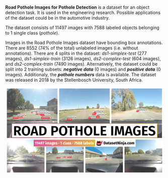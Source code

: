 **Road Pothole Images for Pothole Detection** is a dataset for an object detection task. It is used in the engineering research. Possible applications of the dataset could be in the automotive industry. 

The dataset consists of 11497 images with 7588 labeled objects belonging to 1 single class (*pothole*).

Images in the Road Pothole Images dataset have bounding box annotations. There are 8552 (74% of the total) unlabeled images (i.e. without annotations). There are 4 splits in the dataset: *ds1-simplex-test* (277 images), *ds1-simplex-train* (3126 images), *ds2-complex-test* (604 images), and *ds2-complex-train* (7490 images). Alternatively, the dataset could be split into 2 training subsets: ***negative data*** (0 images) and ***positive data*** (0 images). Additionaly, the ***pothole numbers*** data is available. The dataset was released in 2018 by the Stellenbosch University, South Africa.

<img src="https://github.com/dataset-ninja/road-pothole-images/raw/main/visualizations/poster.png">

